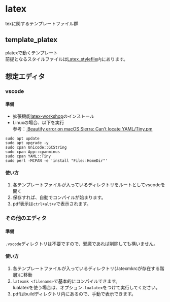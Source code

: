 # latex
texに関するテンプレートファイル群

## template_platex
platexで動くテンプレート  
前提となるスタイルファイルは[Latex_stylefile](https://github.com/tama14142356/Latex_stylefile)内にあります。

## 想定エディタ
### vscode 
#### 準備
- 拡張機能[latex-workshop](https://marketplace.visualstudio.com/items?itemName=James-Yu.latex-workshop)のインストール
- Linuxの場合、以下を実行  
参考：[
Beautify error on macOS Sierra: Can't locate YAML/Tiny.pm
](https://github.com/Glavin001/atom-beautify/issues/1792)

```
sudo apt update
sudo apt upgrade -y
sudo cpan Unicode::GCString
sudo cpan App::cpanminus
sudo cpan YAML::Tiny
sudo perl -MCPAN -e 'install "File::HomeDir"'
```

#### 使い方
1. 各テンプレートファイルが入っているディレクトリをルートとしてvscodeを開く
1. 保存すれば、自動でコンパイルが始まります。
1. pdf表示は`ctrl+alt+v`で表示されます。

### その他のエディタ
#### 準備
`.vscode`ディレクトリは不要ですので、邪魔であれば削除しても構いません。
#### 使い方
1. 各テンプレートファイルが入っているディレクトリ(.latexmkrcが存在する階層)に移動
1. `latexmk <filename>`で基本的にコンパイルできます。  
lualatexを使う場合は、オプション`-lualatex`をつけて実行してください。
1. pdfはbuildディレクトリ内にあるので、手動で表示できます。 

